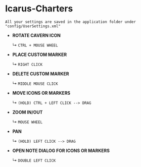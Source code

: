 # Icarus-Charters
```All your settings are saved in the application folder under "config/UserSettings.xml"```

- **ROTATE CAVERN ICON**
  
	&#x21B3; ```CTRL + MOUSE WHEEL```

- **PLACE CUSTOM MARKER**

  &#x21B3; ```RIGHT CLICK```

- **DELETE CUSTOM MARKER**

	&#x21B3; ```MIDDLE MOUSE CLICK```

- **MOVE ICONS OR MARKERS**

	&#x21B3; ```(HOLD) CTRL + LEFT CLICK --> DRAG```

- **ZOOM IN/OUT**

	&#x21B3; ```MOUSE WHEEL```

- **PAN**

	&#x21B3; ```(HOLD) LEFT CLICK --> DRAG```

- **OPEN NOTE DIALOG FOR ICONS OR MARKERS**

	&#x21B3; ```DOUBLE LEFT CLICK ```
